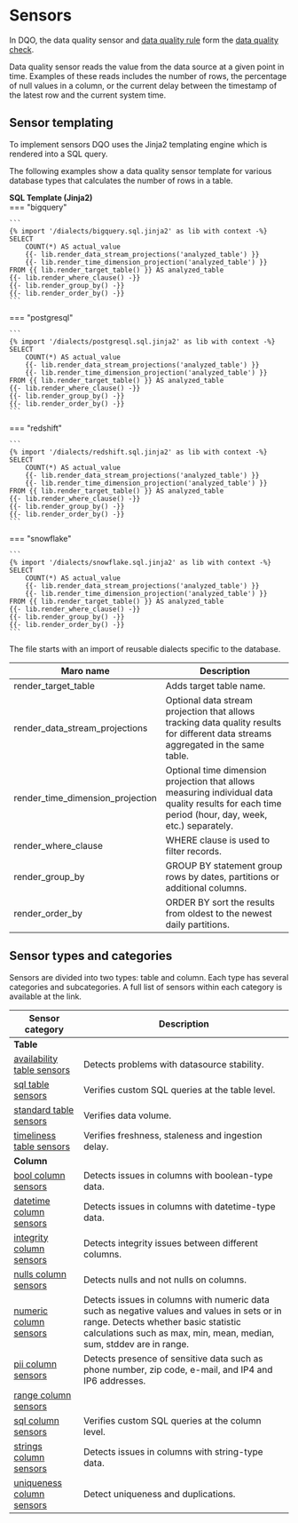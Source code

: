 # Sensors

In DQO, the data quality sensor and [data quality rule](../rules/rules.md) form the [data quality check](../checks/index.md).

Data quality sensor reads the value from the data source at a given point in time. Examples of these reads includes the
number of rows, the percentage of null values in a column, or the current delay between the timestamp of the latest row
and the current system time.

## Sensor templating

To implement sensors DQO uses the Jinja2 templating engine which is rendered into a SQL query.

The following examples show a data quality sensor template for various database types that calculates the number of rows
in a table.

**SQL Template (Jinja2)**  
=== "bigquery"

    ```
    {% import '/dialects/bigquery.sql.jinja2' as lib with context -%}
    SELECT
        COUNT(*) AS actual_value
        {{- lib.render_data_stream_projections('analyzed_table') }}
        {{- lib.render_time_dimension_projection('analyzed_table') }}
    FROM {{ lib.render_target_table() }} AS analyzed_table
    {{- lib.render_where_clause() -}}
    {{- lib.render_group_by() -}}
    {{- lib.render_order_by() -}}
    ```
=== "postgresql"

    ```
    {% import '/dialects/postgresql.sql.jinja2' as lib with context -%}
    SELECT
        COUNT(*) AS actual_value
        {{- lib.render_data_stream_projections('analyzed_table') }}
        {{- lib.render_time_dimension_projection('analyzed_table') }}
    FROM {{ lib.render_target_table() }} AS analyzed_table
    {{- lib.render_where_clause() -}}
    {{- lib.render_group_by() -}}
    {{- lib.render_order_by() -}}
    ```
=== "redshift"

    ```
    {% import '/dialects/redshift.sql.jinja2' as lib with context -%}
    SELECT
        COUNT(*) AS actual_value
        {{- lib.render_data_stream_projections('analyzed_table') }}
        {{- lib.render_time_dimension_projection('analyzed_table') }}
    FROM {{ lib.render_target_table() }} AS analyzed_table
    {{- lib.render_where_clause() -}}
    {{- lib.render_group_by() -}}
    {{- lib.render_order_by() -}}
    ```
=== "snowflake"

    ```
    {% import '/dialects/snowflake.sql.jinja2' as lib with context -%}
    SELECT
        COUNT(*) AS actual_value
        {{- lib.render_data_stream_projections('analyzed_table') }}
        {{- lib.render_time_dimension_projection('analyzed_table') }}
    FROM {{ lib.render_target_table() }} AS analyzed_table
    {{- lib.render_where_clause() -}}
    {{- lib.render_group_by() -}}
    {{- lib.render_order_by() -}}
    ```
The file starts with an import of reusable dialects specific to the database.

| Maro name                        | Description                                                                                                                                       |
|----------------------------------|---------------------------------------------------------------------------------------------------------------------------------------------------|
| render_target_table              | Adds target table name.                                                                                                                           |
| render_data_stream_projections   | Optional data stream projection that allows tracking data quality results for different data streams aggregated in the same table.                |
| render_time_dimension_projection | Optional time dimension projection that allows measuring individual data quality results for each time period (hour, day, week, etc.) separately. |
| render_where_clause              | WHERE clause is used to filter records.                                                                                                           |
| render_group_by                  | GROUP BY statement group rows by dates, partitions or additional columns.                                                                         |
| render_order_by                  | ORDER BY sort the results from oldest to the newest daily partitions.                                                                             |

## Sensor types and categories

Sensors are divided into two types: table and column. Each type has several categories and subcategories.
A full list of sensors within each category is available at the link.

| Sensor category                                                                            | Description                                                                                                                                                                                                |
|--------------------------------------------------------------------------------------------|------------------------------------------------------------------------------------------------------------------------------------------------------------------------------------------------------------|
| **Table**                                                                                  |                                                                                                                                                                                                            |
| [availability table sensors](../../../reference/sensors/table/availability-table-sensors/) | Detects problems with datasource stability.                                                                                                                                                                |
| [sql table sensors](../../../reference/sensors/table/sql-table-sensors/)                   | Verifies custom SQL queries at the table level.                                                                                                                                                            |
| [standard table sensors](../../../reference/sensors/table/standard-table-sensors/)         | Verifies data volume.                                                                                                                                                                                      |
| [timeliness table sensors](../../../reference/sensors/table/timeliness-table-sensors/)     | Verifies freshness, staleness and ingestion delay.                                                                                                                                                         |
| **Column**                                                                                 |                                                                                                                                                                                                            |
| [bool column sensors](../../../reference/sensors/column/bool-column-sensors/)              | Detects issues in columns with boolean-type data.                                                                                                                                                          |
| [datetime column sensors](../../../reference/sensors/column/datetime-column-sensors/)      | Detects issues in columns with datetime-type data.                                                                                                                                                         |
| [integrity column sensors](../../../reference/sensors/column/integrity-column-sensors/)    | Detects integrity issues between different columns.                                                                                                                                                        |
| [nulls column sensors](../../../reference/sensors/column/nulls-column-sensors/)            | Detects nulls and not nulls on columns.                                                                                                                                                                    |
| [numeric column sensors](../../../reference/sensors/column/numeric-column-sensors/)        | Detects issues in columns with numeric data such as negative values and values in sets or in range. Detects whether basic statistic calculations such as max, min, mean, median, sum, stddev are in range. |
| [pii column sensors](../../../reference/sensors/column/pii-column-sensors/)                | Detects presence of sensitive data such as phone number, zip code, e-mail, and IP4 and IP6 addresses.                                                                                                      |
| [range column sensors](../../../reference/sensors/column/range-column-sensors/)            |                                                                                                                                                                                                            |
| [sql column sensors](../../../reference/sensors/column/sql-column-sensors/)                | Verifies custom SQL queries at the column level.                                                                                                                                                           |
| [strings column sensors](../../../reference/sensors/column/strings-column-sensors/)        | Detects issues in columns with string-type data.                                                                                                                                                           |
| [uniqueness column sensors](../../../reference/sensors/column/uniqueness-column-sensors/)  | Detect uniqueness and duplications.                                                                                                                                                                        |
